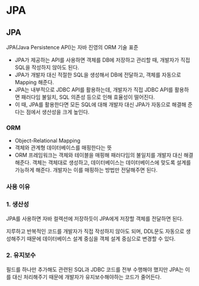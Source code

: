 # JPA

## JPA

JPA(Java Persistence API)는 자바 진영의 ORM 기술 표준

- JPA가 제공하는 API를 사용하면 객체를 DB에 저장하고 관리할 때, 개발자가 직접 SQL을 작성하지 않아도 된다.
- JPA가 개발자 대신 적절한 SQL을 생성해서 DB에 전달하고, 객체를 자동으로 Mapping 해준다.
- JPA는 내부적으로 JDBC API를 활용하는데, 개발자가 직접 JDBC API를 활용하면 패러다임 불일치, SQL 의존성 등으로 인해 효율성이 떨어진다.
- 이 때, JPA를 활용한다면 모든 SQL에 대해 개발자 대신 JPA가 자동으로 해결해 준다는 점에서 생산성을 크게 높인다.

### **ORM**

- Object-Relational Mapping
- 객체와 관계형 데이터베이스를 매핑한다는 뜻
- ORM 프레임워크는 객체와 테이블을 매핑해 패러다임의 불일치를 개발자 대신 해결해준다. 객체는 객체대로 생성하고, 데이터베이스는 데이터베이스에 맞도록 설계를 가능하게 해준다. 개발자는 이를 매핑하는 방법만 전달해주면 된다.

### **사용 이유**

### 1. 생산성

JPA를 사용하면 자바 컬렉션에 저장하듯이 JPA에게 저장할 객체를 전달하면 된다.

지루하고 반복적인 코드를 개발자가 직접 작성하지 않아도 되며, DDL문도 자동으로 생성해주기 때문에 데이터베이스 설계 중심을 객체 설계 중심으로 변경할 수 있다.

### 2. 유지보수

필드를 하나만 추가해도 관련된 SQL과 JDBC 코드를 전부 수행해야 했지만 JPA는 이를 대신 처리해주기 때문에 개발자가 유지보수해야하는 코드가 줄어든다.